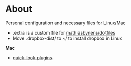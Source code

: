 About
======

Personal configuration and necessary files for Linux/Mac

- .extra is a custom file for [mathiasbynens/dotfiles](https://github.com/mathiasbynens/dotfiles)
- Move .dropbox-dist/ to ~/ to install dropbox in Linux

**Mac**

- [quick-look-plugins](https://github.com/sindresorhus/quick-look-plugins)

